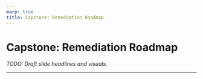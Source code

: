 ```yaml
---
marp: true
title: Capstone: Remediation Roadmap
---
```


# Capstone: Remediation Roadmap
*TODO: Draft slide headlines and visuals.*

---
<!-- TODO: Plan the take-home remediation roadmap and reflection prompts for the capstone. -->
